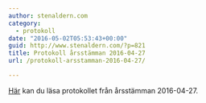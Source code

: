 ```yaml
---
author: stenaldern.com
category:
  - protokoll
date: "2016-05-02T05:53:43+00:00"
guid: http://www.stenaldern.com/?p=821
title: Protokoll årsstämman 2016-04-27
url: /protokoll-arsstamman-2016-04-27/

---
```

[Här](/wp-content/uploads/2016/05/Protokoll_Stamman_2016-04-27.pdf "Protokoll") kan du läsa protokollet från årsstämman 2016-04-27.
